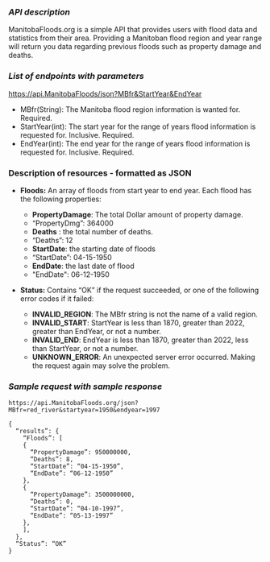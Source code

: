 ### ***API description***

ManitobaFloods.org is a simple API that provides users with flood data and statistics from their area. Providing a Manitoban flood region and year range will return you data regarding previous floods such as property damage and deaths. 

### *List of endpoints with parameters* 

https://api.ManitobaFloods/json?MBfr&StartYear&EndYear
* MBfr(String): The Manitoba flood region information is wanted for. Required.
* StartYear(int): The start year for the range of years flood information is requested for. Inclusive. Required.
* EndYear(int): The end year for the range of years flood information is requested for. Inclusive. Required.

### **Description of resources - formatted as JSON**

* **Floods:** An array of floods from start year to end year. Each flood has the following properties:
  * **PropertyDamage**: The total Dollar amount of property damage. 
  * “PropertyDmg”: 364000
  * **Deaths** : the total number of deaths.
  * “Deaths”: 12
  * **StartDate**: the starting date of floods
  * “StartDate”: 04-15-1950
  * **EndDate**: the last date of flood
  * "EndDate": 06-12-1950
  
 * **Status:** Contains “OK” if the request succeeded, or one of the following error codes if it failed:
   * **INVALID_REGION**: The MBfr string is not the name of a valid region.
   * **INVALID_START**: StartYear is less than 1870, greater than 2022, greater than EndYear, or not a number.
   * **INVALID_END**: EndYear is less than 1870, greater than 2022, less than StartYear, or not a number.
   * **UNKNOWN_ERROR**: An unexpected server error occurred. Making the request again may solve the problem.

### *Sample request with sample response*

`https://api.ManitobaFloods.org/json?MBfr=red_river&startyear=1950&endyear=1997`

```
{
  “results”: {
    “Floods”: [
    {
      “PropertyDamage”: 950000000,
      “Deaths”: 8,
      “StartDate”: “04-15-1950”,
      “EndDate”: “06-12-1950”
    },
    {
      “PropertyDamage”: 3500000000,
      “Deaths”: 0,
      “StartDate”: “04-10-1997”,
      “EndDate”: “05-13-1997”
    },
    ],
  },
  “Status”: “OK”
}
```
